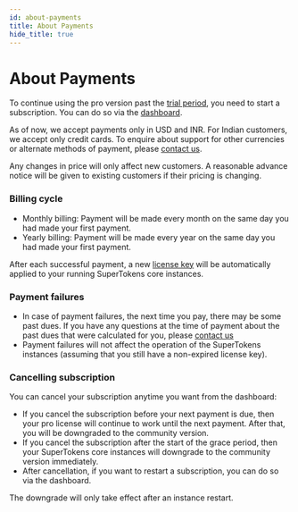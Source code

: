 ```yaml
---
id: about-payments
title: About Payments
hide_title: true
---
```


# About Payments
To continue using the pro version past the [trial period](./about-license-keys#trial-pro-license), you need to start a subscription. You can do so via the [dashboard](/dashboard-saas). 

As of now, we accept payments only in USD and INR. For Indian customers, we accept only credit cards. To enquire about support for other currencies or alternate methods of payment, please [contact us](mailto:team@supertokens.io).

<div class="specialNote" style="margin-bottom: 20px">
Any changes in price will only affect new customers. A reasonable advance notice will be given to existing customers if their pricing is changing.
</div>

### Billing cycle
- Monthly billing: Payment will be made every month on the same day you had made your first payment.
- Yearly billing: Payment will be made every year on the same day you had made your first payment.

After each successful payment, a new [license key](./about-license-keys) will be automatically applied to your running SuperTokens core instances.

### Payment failures
- In case of payment failures, the next time you pay, there may be some past dues. If you have any questions at the time of payment about the past dues that were calculated for you, please [contact us](mailto:team@supertokens.io)
- Payment failures will not affect the operation of the SuperTokens instances (assuming that you still have a non-expired license key).

### Cancelling subscription
You can cancel your subscription anytime you want from the dashboard:
- If you cancel the subscription before your next payment is due, then your pro license will continue to work until the next payment. After that, you will be downgraded to the community version.
- If you cancel the subscription after the start of the grace period, then your SuperTokens core instances will downgrade to the community version immediately.
- After cancellation, if you want to restart a subscription, you can do so via the dashboard.

<div class="specialNote">
The downgrade will only take effect after an instance restart.
</div>